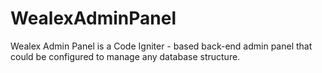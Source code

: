 WealexAdminPanel
================

Wealex Admin Panel is a Code Igniter - based back-end admin panel that could be configured to manage any database structure.
